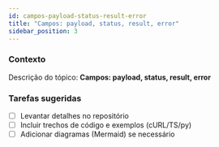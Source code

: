 ```yaml
---
id: campos-payload-status-result-error
title: "Campos: payload, status, result, error"
sidebar_position: 3
---
```


<!-- Conteúdo inicial (stub). Preencha com detalhes do projeto. -->

### Contexto
Descrição do tópico: **Campos: payload, status, result, error**

### Tarefas sugeridas
- [ ] Levantar detalhes no repositório
- [ ] Incluir trechos de código e exemplos (cURL/TS/py)
- [ ] Adicionar diagramas (Mermaid) se necessário